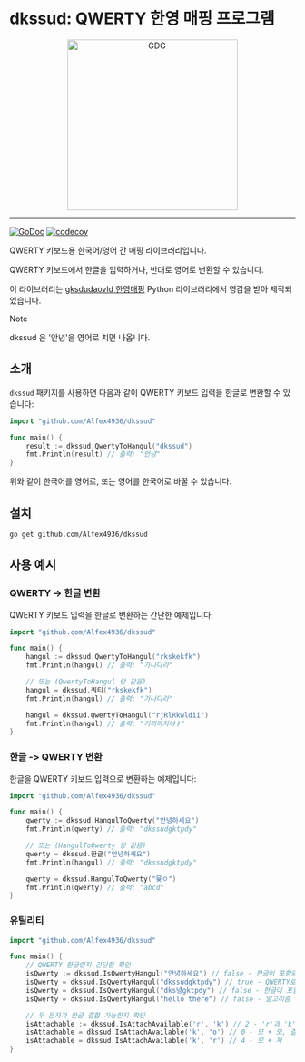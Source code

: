 # dkssud: QWERTY 한영 매핑 프로그램

<p align="center">
  <img width="300" src="https://github.com/user-attachments/assets/95f3369b-cdd2-4297-9ec4-e9ad48799ff5" alt="GDG"/></br>
</p>

---

[![GoDoc](https://pkg.go.dev/badge/github.com/Alfex4936/dkssud.svg)](https://pkg.go.dev/github.com//Alfex4936/dkssud)
[![codecov](https://codecov.io/gh/Alfex4936/dkssud/graph/badge.svg?token=PYJT7QQ4BW)](https://codecov.io/gh/Alfex4936/dkssud)

QWERTY 키보드용 한국어/영어 간 매핑 라이브러리입니다.

QWERTY 키보드에서 한글을 입력하거나, 반대로 영어로 변환할 수 있습니다.

이 라이브러리는 [gksdudaovld 한영매핑](https://github.com/ForestHouse2316/gksdudaovld) Python 라이브러리에서 영감을 받아 제작되었습니다.


> [!NOTE]
> dkssud 은 '안녕'을 영어로 치면 나옵니다.

## 소개

`dkssud` 패키지를 사용하면 다음과 같이 QWERTY 키보드 입력을 한글로 변환할 수 있습니다:

```go
import "github.com/Alfex4936/dkssud"

func main() {
    result := dkssud.QwertyToHangul("dkssud")
    fmt.Println(result) // 출력: "안녕"
}
```

위와 같이 한국어를 영어로, 또는 영어를 한국어로 바꿀 수 있습니다.

## 설치

```bash
go get github.com/Alfex4936/dkssud
```

## 사용 예시

### QWERTY -> 한글 변환

QWERTY 키보드 입력을 한글로 변환하는 간단한 예제입니다:

```go
import "github.com/Alfex4936/dkssud"

func main() {
    hangul := dkssud.QwertyToHangul("rkskekfk")
    fmt.Println(hangul) // 출력: "가나다라"

    // 또는 (QwertyToHangul 랑 같음)
    hangul = dkssud.쿼티("rkskekfk")
    fmt.Println(hangul) // 출력: "가나다라"

    hangul = dkssud.QwertyToHangul("rjRlRkwldii")
    fmt.Println(hangul) // 출력: "거끼까지야ㅑ"
}
```

### 한글 -> QWERTY 변환

한글을 QWERTY 키보드 입력으로 변환하는 예제입니다:

```go
import "github.com/Alfex4936/dkssud"

func main() {
    qwerty := dkssud.HangulToQwerty("안녕하세요")
    fmt.Println(qwerty) // 출력: "dkssudgktpdy"

    // 또는 (HangulToQwerty 랑 같음)
    qwerty = dkssud.한글("안녕하세요")
    fmt.Println(hangul) // 출력: "dkssudgktpdy"

    qwerty = dkssud.HangulToQwerty("뮻ㅇ")
    fmt.Println(qwerty) // 출력: "abcd"
}
```

### 유틸리티
```go
import "github.com/Alfex4936/dkssud"

func main() {
    // QWERTY 한글인지 간단한 확인
    isQwerty := dkssud.IsQwertyHangul("안녕하세요") // false - 한글이 포함되어 있으므로 QWERTY 한글이 아님
    isQwerty = dkssud.IsQwertyHangul("dkssudgktpdy") // true - QWERTY로 입력된 한글로 인식됨
    isQwerty = dkssud.IsQwertyHangul("dks녕gktpdy") // false - 한글이 포함되어 있으므로 QWERTY 한글이 아님
    isQwerty = dkssud.IsQwertyHangul("hello there") // false - 알고리즘 한계, 영단어면 true

    // 두 문자가 한글 결합 가능한지 확인
    isAttachable := dkssud.IsAttachAvailable('r', 'k') // 2 - 'r'과 'k'는 자음과 모음으로 결합 가능
    isAttachable = dkssud.IsAttachAvailable('k', 'o') // 0 - 모 + 모, 결합 불가
    isAttachable = dkssud.IsAttachAvailable('k', 'r') // 4 - 모 + 자
}
```
